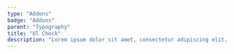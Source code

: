 ```yaml
---
type: "Addons"
badge: "Addons"
parent: "Typography"
title: "Ul Check"
description: "Lorem ipsum dolor sit amet, consectetur adipiscing elit. Nunc tempus laoreet leo sit amet iaculis."
---
```


<demo>
  <demovanilla src="vanilla/addons/typography/ul-check">
  </demovanilla>
</demo>
